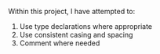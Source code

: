 Within this project, I have attempted to:

1) Use type declarations where appropriate
2) Use consistent casing and spacing
3) Comment where needed

